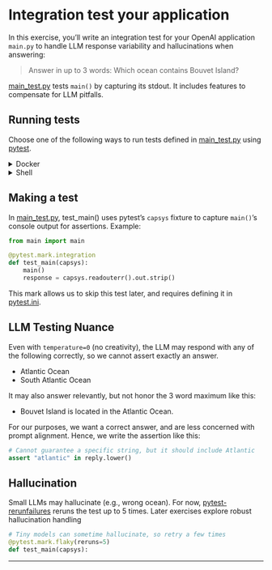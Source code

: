 # Integration test your application

In this exercise, you’ll write an integration test for your OpenAI application
`main.py` to handle LLM response variability and hallucinations when answering:
> Answer in up to 3 words: Which ocean contains Bouvet Island?

[main_test.py](main_test.py) tests `main()` by capturing its stdout. It
includes features to compensate for LLM pitfalls.

## Running tests

Choose one of the following ways to run tests defined in
[main_test.py](main_test.py) using [pytest][pytest].

<details>
<summary>Docker</summary>

```bash
docker compose run --build --rm test
```

</details>

<details>
<summary>Shell</summary>

First, install the same packages as the [previous exercise][prev], except in
this case we don't need the `dotenv` CLI, since we are using it as a library.
```bash
pip install -r requirements.txt
```

Then, install [pytest][pytest] and [pytest-rerunfailures][pytest-rerunfailures], which we've
added to [requirements-dev.txt](requirements-dev.txt).
```bash
pip install -r requirements-dev.txt
```

Finally, run `pytest`
```bash
pytest
# or to opt-out of OpenTelemetry
OTEL_SDK_DISABLED=true pytest
```

</details>

## Making a test

In [main_test.py](main_test.py), test_main() uses pytest’s `capsys` fixture to
capture `main()`’s console output for assertions. Example:
```python
from main import main

@pytest.mark.integration
def test_main(capsys):
    main()
    response = capsys.readouterr().out.strip()
```

This mark allows us to skip this test later, and requires defining it in
[pytest.ini](pytest.ini).

## LLM Testing Nuance

Even with `temperature=0` (no creativity), the LLM may respond with any of the
following correctly, so we cannot assert exactly an answer.
* Atlantic Ocean
* South Atlantic Ocean

It may also answer relevantly, but not honor the 3 word maximum like this:
* Bouvet Island is located in the Atlantic Ocean.

For our purposes, we want a correct answer, and are less concerned with prompt
alignment. Hence, we write the assertion like this:

```python
# Cannot guarantee a specific string, but it should include Atlantic
assert "atlantic" in reply.lower()
```

## Hallucination

Small LLMs may hallucinate (e.g., wrong ocean). For now,
[pytest-rerunfailures][pytest-rerunfailures] reruns the test up to 5 times.
Later exercises explore robust hallucination handling

```python
# Tiny models can sometime hallucinate, so retry a few times
@pytest.mark.flaky(reruns=5)
def test_main(capsys):
```

---
[prev]: ../04-main
[pytest]: https://docs.pytest.org
[pytest-rerunfailures]: https://github.com/pytest-dev/pytest-rerunfailures
